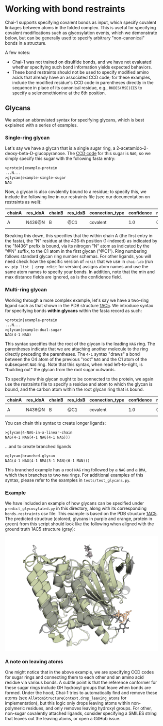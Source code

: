 # Working with bond restraints

Chai-1 supports specifying covalent bonds as input, which specify covalent linkages between atoms in the folded complex. This is useful for specifying covalent modifications such as glycosylation events, which we demonstrate below, but can be generally used to specify arbitrary "non-canonical" bonds in a structure. 

A few notes:
- Chai-1 was not trained on disulfide bonds, and we have not evaluated whether specifying such bond information yields expected behaviors. 
- These bond restraints should not be used to specify modified amino acids that already have an associated CCD code; for these examples, include the modified residue's CCD code in parentheses directly in the sequence in place of its canonical residue, e.g., `RKDES(MSE)EES` to specify a selenomethionine at the 6th position.

## Glycans

We adopt an abbreviated syntax for specifying glycans, which is best explained with a series of examples.

### Single-ring glycan

Let's say we have a glycan that is a single sugar ring, a 2-acetamido-2-deoxy-beta-D-glucopyranose. The [CCD code](https://www.rcsb.org/ligand/NAG) for this sugar is `NAG`, so we simply specify this sugar with the following fasta entry:
```
>protein|example-protein
...N...
>glycan|example-single-sugar
NAG
```

Now, a glycan is also covalently bound to a residue; to specify this, we include the following line in our restraints file (see our documentation on restraints as well):

chainA|res_idxA|chainB|res_idxB|connection_type|confidence|min_distance_angstrom|max_distance_angstrom|comment|restraint_id
|---|---|---|---|---|---|---|---|---|---|
A|N436@N|B|@C1|covalent|1.0|0.0|0.0|protein-glycan|bond1

Breaking this down, this specifies that the within chain A (the first entry in the fasta), the "N" residue at the 436-th position (1-indexed) as indicated by the "N436" prefix is bound, via its nitrogen "N" atom as indicated by the "@N" suffix, to the C1 atom in the first glycan ("@C1"). Ring numbering follows standard glycan ring number schemas. For other ligands, you will need check how the specific version of `rdkit` that we use in `chai-lab` (run `uv pip list | grep rdkit` for version) assigns atom names and use the same atom names to specify your bonds. In addition, note that the min and max distance fields are ignored, as is the confidence field. 


### Multi-ring glycan

Working through a more complex example, let's say we have a two-ring ligand such as that shown in the PDB structure [1AC5](https://www.rcsb.org/structure/1ac5). We introduce syntax for specifying bonds **within glycans** within the fasta record as such:

```
>protein|example-protein
...N...
>glycan|example-dual-sugar
NAG(4-1 NAG)
```

This syntax specifies that the root of the glycan is the leading `NAG` ring. The parentheses indicate that we are attaching another molecule to the ring directly preceding the parentheses. The `4-1` syntax "draws" a bond between the O4 atom of the previous "root" `NAG` and the C1 atom of the subsequent `NAG` ring. Note that this syntax, when read left-to-right, is "building out" the glycan from the root sugar outwards.

To specify how this glycan ought to be connected to the protein, we again use the restraints file to specify a residue and atom to which the glycan is bound, and the carbon atom within the root glycan ring that is bound.

chainA|res_idxA|chainB|res_idxB|connection_type|confidence|min_distance_angstrom|max_distance_angstrom|comment|restraint_id
|---|---|---|---|---|---|---|---|---|---|
A|N436@N|B|@C1|covalent|1.0|0.0|0.0|protein-glycan|bond1

You can chain this syntax to create longer ligands:
```
>glycan|4-NAG-in-a-linear-chain
NAG(4-1 NAG(4-1 NAG(4-1 NAG)))
```

...and to create branched ligands
```
>glycan|branched-glycan
NAG(4-1 NAG(4-1 BMA(3-1 MAN)(6-1 MAN)))
```
This branched example has a root `NAG` ring followed by a `NAG` and a `BMA`, which then branches to two `MAN` rings. For additional examples of this syntax, please refer to the examples in `tests/test_glycans.py`.

### Example

We have included an example of how glycans can be specified under `predict_glycosylated.py` in this directory, along with its corresponding `bonds.restraints` csv file. This example is based on the PDB structure [1AC5](https://www.rcsb.org/structure/1ac5). The predicted structrue (colored, glycans in purple and orange, protein in green) from this script should look like the following when aligned with the ground truth 1AC5 structure (gray):

![glycan example prediction](./output.png)

### A note on leaving atoms

One might notice that in the above example, we are specifying CCD codes for sugar rings and connecting them to each other and an amino acid residue via various bonds. A subtle point is that the reference conformer for these sugar rings include OH hydroxyl groups that leave when bonds are formed. Under the hood, Chai-1 tries to automatically find and remove these atoms (see `AllAtomStructureContext.drop_leaving_atoms` for implementation), but this logic only drops leaving atoms within non-polymeric residues, and only removes leaving hydroxyl groups. For other, non-sugar covalently attached ligands, consider specifying a SMILES string that leaves out the leaving atoms, or open a GitHub issue.
